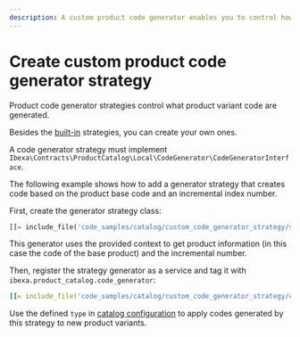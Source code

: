 ```yaml
---
description: A custom product code generator enables you to control how product codes are created.
---
```


# Create custom product code generator strategy

Product code generator strategies control what product variant code are generated.

Besides the [built-in](catalog_configuration.md#code-generation-strategy) strategies, you can create your own ones.

A code generator strategy must implement `Ibexa\Contracts\ProductCatalog\Local\CodeGenerator\CodeGeneratorInterface`.

The following example shows how to add a generator strategy that creates code based on the product base code and an incremental index number.

First, create the generator strategy class:

``` php
[[= include_file('code_samples/catalog/custom_code_generator_strategy/src/CodeGenerator/Strategy/CustomIncrementalCodeGenerator.php') =]]
```

This generator uses the provided context to get product information (in this case the code of the base product)
and the incremental number.

Then, register the strategy generator as a service and tag it with `ibexa.product_catalog.code_generator`:

``` yaml
[[= include_file('code_samples/catalog/custom_code_generator_strategy/config/custom_services.yaml') =]]
```

Use the defined `type` in [catalog configuration](catalog_configuration.md#code-generation-strategy)
to apply codes generated by this strategy to new product variants.
